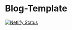 # Blog-Template

[![Netlify Status](https://api.netlify.com/api/v1/badges/4a417b9d-fc89-424d-a62e-8cedf97a2c70/deploy-status)](https://app.netlify.com/sites/wds-blog/deploys)
